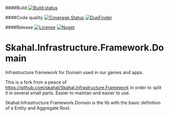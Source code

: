 ####Build
[![Build status](https://ci.appveyor.com/api/projects/status/8nq0s700s41pnd1i?svg=true)](https://ci.appveyor.com/project/GiusepeCasagrande/skahal-infrastructure-framework-domain)

####Code quality
[![Coverage Status](https://coveralls.io/repos/github/skahal/Skahal.Infrastructure.Framework.Domain/badge.svg?branch=master)](https://coveralls.io/github/skahal/Skahal.Infrastructure.Framework.Domain?branch=master)
[![DupFinder](http://badgessharp.apphb.com/badges/skahal/Skahal.Infrastructure.Framework.Domain/DupFinder)](https://ci.appveyor.com/project/GiusepeCasagrande/skahal-infrastructure-framework-domain/build/artifacts)

####Release
[![License](http://img.shields.io/:license-MIT-blue.svg)](https://raw.githubusercontent.com/skahal/Skahal.Infrastructure.Framework.Domain/master/LICENSE)
[![Nuget](https://img.shields.io/nuget/v/Skahal.Infrastructure.Framework.Domain.svg)](https://www.nuget.org/packages/Skahal.Infrastructure.Framework.Domain/)


# Skahal.Infrastructure.Framework.Domain
Infrastructure framework for Domain used in our games and apps.

This is a fork from a peace of https://github.com/skahal/Skahal.Infrastructure.Framework in order to split it in several small parts. Easier to maintan and easier to use.

Skahal.Infrastructure.Framework.Domain is the lib with the basic definition of a Entity and Aggregate Root.
